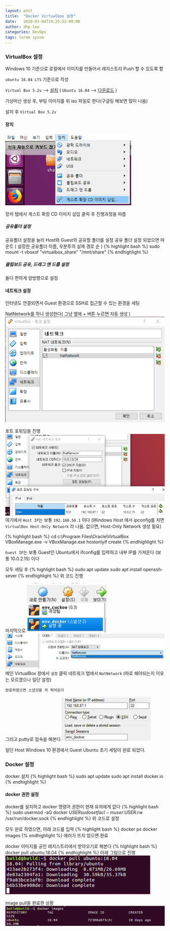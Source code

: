 ```yaml
---
layout: post
title:  "Docker Virtualbox 설정"
date:   2020-03-04T19:25:52-00:00
author: dhp.lee
categories: DevOps
tags: lorem ipsum
---
```


### VirtualBox 설정

Windows 10 기준으로 로컬에서 이미지를 만들어서 레지스트리 Push 할 수 있도록 함

`ubuntu 16.04 LTS` 기준으로 작성

`Virtual Box 5.2v` --> [설치](https://www.virtualbox.org/wiki/Download_Old_Builds_5_2)
( `Ubuntu 16.04`   --> [다운로드](http://releases.ubuntu.com/16.04/) )

가상머신 생성 후, 부팅 이미지를 위 iso 파일로 한다(구글링 해보면 많이 나옴)

설치 후 `Virtual Box 5.2v`


#### 장치

<a href="/assets/devops/docker/01.png" data-lightbox="falcon9-small" data-title="Check out the Falcon 9 from SpaceX">
  <img src="/assets/devops/docker/01.png" title="장치 설정">
</a>

장치 탭에서
게스트 확장 CD 이미지 삽입 클릭 후 진행과정을 따름

##### 공유폴더 설정
공유폴더 설정을 눌러 Host와 Guest의 공유할 폴더를 설정
공유 폴더 설정 되었으면 마운트 ( 설정한 공유폴더 이름, 우분투의 실제 경로 순 )
{% highlight bash %}
sudo mount -t vboxsf "virtualbox_share" "/mnt/share"
{% endhighlight %}

##### 클립보드 공유, 드래그 앤 드롭 설정
둘다 편하게 양방향으로 설정

#### 네트워크 설정
인터넷도 연결되면서 Guest 환경으로 SSH로 접근할 수 있는 환경을 세팅

NatNetwork를 하나 생성한다( 그냥 옆에 + 버튼 누르면 자동 생성 )
<a href="/assets/devops/docker/02.png" data-lightbox="falcon9-small" data-title="Check out the Falcon 9 from SpaceX">
  <img src="/assets/devops/docker/02.png" title="네트워크 설정">
</a>

포트 포워딩을 진행
<a href="/assets/devops/docker/03.png" data-lightbox="falcon9-small" data-title="Check out the Falcon 9 from SpaceX">
  <img src="/assets/devops/docker/03.png" title="네트워크 설정">
</a>
여기에서 `Host IP`는 보통 `192.168.56.1` 이다
(Windows Host 에서 ipconfig를 치면 `VirtualBox Host-Only Network` 라 나옴. 없으면, Host-Only Network 생성 필요)

{% highlight bash %}
cd c:\Program Files\Oracle\VirtualBox
VBoxManage.exe -v
VBoxManage.exe hostonlyif create
{% endhighlight %}

`Guest IP`는 보통 Guest인 Ubuntu에서 ifconfig를 입력하고 내부 IP를 가져온다
(보통 10.0.2.15) 이다

모두 세팅 후
{% highlight bash %}
sudo apt update
sudo apt install openssh-sever
{% endhighlight %}
위 코드 진행

마지막으로
<a href="/assets/devops/docker/04.png" data-lightbox="falcon9-small" data-title="Check out the Falcon 9 from SpaceX">
  <img src="/assets/devops/docker/04.png" title="네트워크 설정" width="50%" height="50%">
</a>
<a href="/assets/devops/docker/05.png" data-lightbox="falcon9-small" data-title="Check out the Falcon 9 from SpaceX">
  <img src="/assets/devops/docker/05.png" title="네트워크 설정">
</a>
메인 VirtualBox 창에서 `설정` 클릭
네트워크 탭에서 `NatNetwork`
(따로 해야되는지 이유는 모르겠으나 일단 설정)

`완료하였으면 스냅샷을 꼭 찍어둔다`

그리고 putty로 접속을 해본다
<a href="/assets/devops/docker/06.png" data-lightbox="falcon9-small" data-title="Check out the Falcon 9 from SpaceX">
  <img src="/assets/devops/docker/06.png" title="Putty 접속">
</a>

일단 Host Windows 10 환경에서 Guest Ubuntu 초기 세팅이 완료 되었다.


### Docker 설정

docker 설치
{% highlight bash %}
sudo apt update
sudo apt install docker.io
{% endhighlight %}

#### docker 권한 설정

docker를 설치하고 docker 명령어 권한이 현재 유저에게 없다
{% highlight bash %}
sudo usermod -aG docker $USER
sudo setfacl -m user:$USER:rw /var/run/docker.sock
{% endhighlight %}
위 코드로 설정

모두 완료 하였으면, 아래 코드를 입력
{% highlight bash %}
docker ps
docker images
{% endhighlight %}
에러가 뜨지 않으면 완료

docker 이미지를 공인 레지스트리에서 받아오기로 해본다
{% highlight bash %}
docker pull ubuntu:18.04
{% endhighlight %}
아래 그림으로 진행
<a href="/assets/devops/docker/07.png" data-lightbox="falcon9-small" data-title="Check out the Falcon 9 from SpaceX">
  <img src="/assets/devops/docker/07.png" title="Putty 접속">
</a>

image pull을 완료한 상황
<a href="/assets/devops/docker/08.png" data-lightbox="falcon9-small" data-title="Check out the Falcon 9 from SpaceX">
  <img src="/assets/devops/docker/08.png" title="Putty 접속">
</a>
